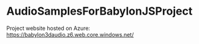 # AudioSamplesForBabylonJSProject

Project website hosted on Azure: https://babylon3daudio.z6.web.core.windows.net/
